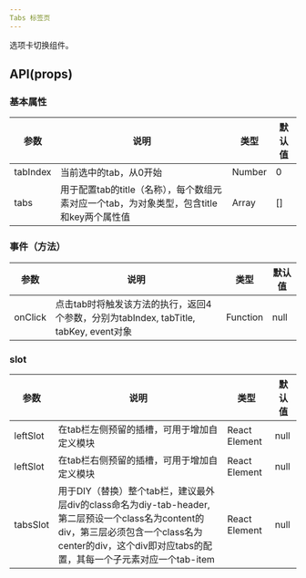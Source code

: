 ```yaml
---
Tabs 标签页
---
```


选项卡切换组件。

## API(props)

### 基本属性
| 参数 | 说明 | 类型 | 默认值 |
| --- | --- | --- | --- |
| tabIndex | 当前选中的tab，从0开始 | Number | 0 |
| tabs | 用于配置tab的title（名称），每个数组元素对应一个tab，为对象类型，包含title和key两个属性值 | Array | [] |

### 事件（方法）
| 参数 | 说明 | 类型 | 默认值 |
| --- | --- | --- | --- |
| onClick | 点击tab时将触发该方法的执行，返回4个参数，分别为tabIndex, tabTitle, tabKey, event对象 | Function | null |

### slot
| 参数 | 说明 | 类型 | 默认值 |
| --- | --- | --- | --- |
| leftSlot | 在tab栏左侧预留的插槽，可用于增加自定义模块 | React Element | null |
| leftSlot | 在tab栏右侧预留的插槽，可用于增加自定义模块 | React Element | null |
| tabsSlot | 用于DIY（替换）整个tab栏，建议最外层div的class命名为diy-tab-header, 第二层预设一个class名为content的div，第三层必须包含一个class名为center的div，这个div即对应tabs的配置，其每一个子元素对应一个tab-item | React Element | null |

